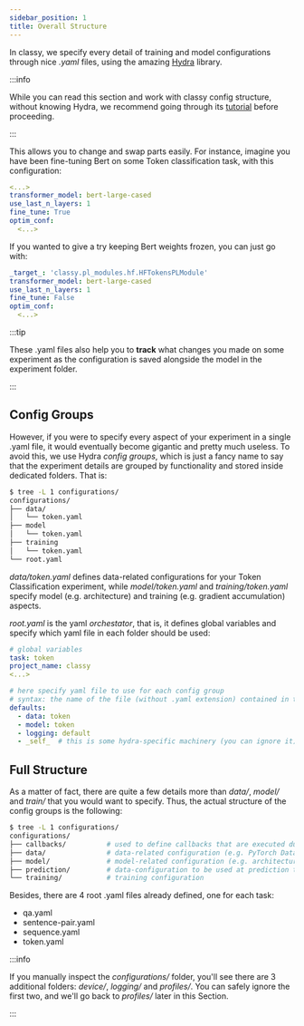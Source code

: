 ```yaml
---
sidebar_position: 1
title: Overall Structure
---
```


In classy, we specify every detail of training and model configurations through nice *.yaml* files,
using the amazing [Hydra](https://hydra.cc/) library. 

:::info 

While you can read this section and work with classy config structure, without knowing Hydra, we recommend
going through its [tutorial](https://hydra.cc/docs/tutorials/intro) before proceeding.

:::

This allows you to change and swap parts easily. For instance, imagine you have been fine-tuning Bert on some Token 
classification task, with this configuration:

```yaml
<...>
transformer_model: bert-large-cased
use_last_n_layers: 1
fine_tune: True
optim_conf:
  <...>
```

If you wanted to give a try keeping Bert weights frozen, you can just go with:

```yaml
_target_: 'classy.pl_modules.hf.HFTokensPLModule'
transformer_model: bert-large-cased
use_last_n_layers: 1
fine_tune: False
optim_conf:
  <...>
```

:::tip

These .yaml files also help you to **track** what changes you made on some experiment as the configuration is saved alongside
the model in the experiment folder.

:::

## Config Groups

However, if you were to specify every aspect of your experiment in a single .yaml file, it would eventually become gigantic
and pretty much useless. To avoid this, we use Hydra *config groups*, which is just a fancy name to say that the 
experiment details are grouped by functionality and stored inside dedicated folders. That is:

```bash
$ tree -L 1 configurations/
configurations/
├── data/
│   └── token.yaml
├── model
│   └── token.yaml
├── training
│   └── token.yaml
└── root.yaml
```

*data/token.yaml* defines data-related configurations for your Token Classification experiment, while *model/token.yaml* and
*training/token.yaml* specify model (e.g. architecture) and training (e.g. gradient accumulation) aspects.

*root.yaml* is the yaml *orchestator*, that is, it defines global variables and specify which yaml file in each folder
should be used:

```yaml
# global variables
task: token
project_name: classy
<...>

# here specify yaml file to use for each config group
# syntax: the name of the file (without .yaml extension) contained in the corresponding folder
defaults:
  - data: token
  - model: token
  - logging: default
  - _self_  # this is some hydra-specific machinery (you can ignore it)
```

## Full Structure

As a matter of fact, there are quite a few details more than *data/*, *model/* and *train/* that you would want to specify.
Thus, the actual structure of the config groups is the following:

```bash
$ tree -L 1 configurations/
configurations/
├── callbacks/          # used to define callbacks that are executed during training (at precise steps, like every validation epoch)
├── data/               # data-related configuration (e.g. PyTorch Dataset)
├── model/              # model-related configuration (e.g. architecture)
├── prediction/         # data-configuration to be used at prediction time
└── training/           # training configuration
```

Besides, there are 4 root .yaml files already defined, one for each task:
* qa.yaml
* sentence-pair.yaml
* sequence.yaml
* token.yaml

:::info

If you manually inspect the *configurations/* folder, you'll see there are 3 additional folders: *device/*, *logging/* and
*profiles/*. You can safely ignore the first two, and we'll go back to *profiles/* later in this Section.

:::
